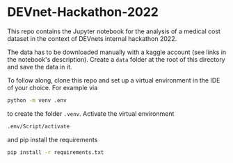 # DEVnet-Hackathon-2022

This repo contains the Jupyter notebook for the analysis of a medical cost dataset in the context of DEVnets internal hackathon 2022.

The data has to be downloaded manually with a kaggle account (see links in the notebook's description). Create a `data` folder at the root of this directory and save the data in it.

To follow along, clone this repo and set up a virtual environment in the IDE of your choice. For example via

```bash
python -m venv .env
```

to create the folder `.venv`. Activate the virtual environment 

```bash
.env/Script/activate
```

and pip install the requirements

```bash
pip install -r requirements.txt
```
